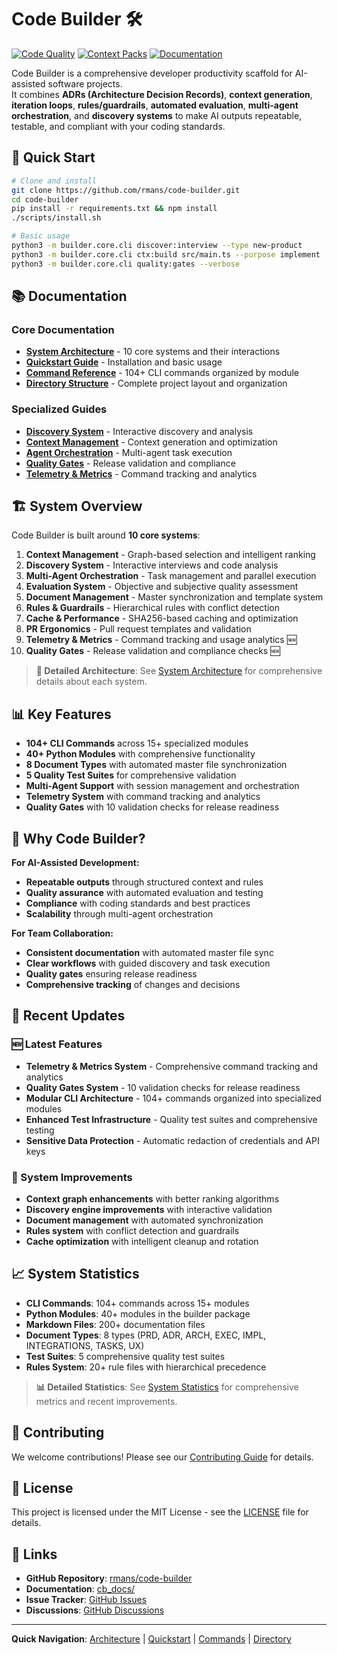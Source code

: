 # Code Builder 🛠️

[![Code Quality](https://github.com/rmans/code-builder/workflows/CI/badge.svg)](https://github.com/rmans/code-builder/actions)
[![Context Packs](https://github.com/rmans/code-builder/workflows/Context%20Packs/badge.svg)](https://github.com/rmans/code-builder/actions)
[![Documentation](https://github.com/rmans/code-builder/workflows/Documentation/badge.svg)](https://github.com/rmans/code-builder/actions)

Code Builder is a comprehensive developer productivity scaffold for AI-assisted software projects.  
It combines **ADRs (Architecture Decision Records)**, **context generation**, **iteration loops**, **rules/guardrails**, **automated evaluation**, **multi-agent orchestration**, and **discovery systems** to make AI outputs repeatable, testable, and compliant with your coding standards.

## 🚀 Quick Start

```bash
# Clone and install
git clone https://github.com/rmans/code-builder.git
cd code-builder
pip install -r requirements.txt && npm install
./scripts/install.sh

# Basic usage
python3 -m builder.core.cli discover:interview --type new-product
python3 -m builder.core.cli ctx:build src/main.ts --purpose implement
python3 -m builder.core.cli quality:gates --verbose
```

## 📚 Documentation

### Core Documentation
- **[System Architecture](cb_docs/readme/README-ARCHITECTURE.md)** - 10 core systems and their interactions
- **[Quickstart Guide](cb_docs/readme/README-QUICKSTART.md)** - Installation and basic usage
- **[Command Reference](cb_docs/readme/README-COMMANDS.md)** - 104+ CLI commands organized by module
- **[Directory Structure](cb_docs/readme/README-DIRECTORY.md)** - Complete project layout and organization

### Specialized Guides
- **[Discovery System](cb_docs/instructions/discover.md)** - Interactive discovery and analysis
- **[Context Management](cb_docs/instructions/context.md)** - Context generation and optimization
- **[Agent Orchestration](cb_docs/instructions/agents.md)** - Multi-agent task execution
- **[Quality Gates](cb_docs/instructions/evaluate.md)** - Release validation and compliance
- **[Telemetry & Metrics](cb_docs/instructions/telemetry.md)** - Command tracking and analytics

## 🏗️ System Overview

Code Builder is built around **10 core systems**:

1. **Context Management** - Graph-based selection and intelligent ranking
2. **Discovery System** - Interactive interviews and code analysis
3. **Multi-Agent Orchestration** - Task management and parallel execution
4. **Evaluation System** - Objective and subjective quality assessment
5. **Document Management** - Master synchronization and template system
6. **Rules & Guardrails** - Hierarchical rules with conflict detection
7. **Cache & Performance** - SHA256-based caching and optimization
8. **PR Ergonomics** - Pull request templates and validation
9. **Telemetry & Metrics** - Command tracking and usage analytics 🆕
10. **Quality Gates** - Release validation and compliance checks 🆕

> **📖 Detailed Architecture**: See [System Architecture](cb_docs/readme/README-ARCHITECTURE.md) for comprehensive details about each system.

## 📊 Key Features

- **104+ CLI Commands** across 15+ specialized modules
- **40+ Python Modules** with comprehensive functionality
- **8 Document Types** with automated master file synchronization
- **5 Quality Test Suites** for comprehensive validation
- **Multi-Agent Support** with session management and orchestration
- **Telemetry System** with command tracking and analytics
- **Quality Gates** with 10 validation checks for release readiness

## 🎯 Why Code Builder?

**For AI-Assisted Development:**
- **Repeatable outputs** through structured context and rules
- **Quality assurance** with automated evaluation and testing
- **Compliance** with coding standards and best practices
- **Scalability** through multi-agent orchestration

**For Team Collaboration:**
- **Consistent documentation** with automated master file sync
- **Clear workflows** with guided discovery and task execution
- **Quality gates** ensuring release readiness
- **Comprehensive tracking** of changes and decisions

## 🔧 Recent Updates

### 🆕 Latest Features
- **Telemetry & Metrics System** - Comprehensive command tracking and analytics
- **Quality Gates System** - 10 validation checks for release readiness
- **Modular CLI Architecture** - 104+ commands organized into specialized modules
- **Enhanced Test Infrastructure** - Quality test suites and comprehensive testing
- **Sensitive Data Protection** - Automatic redaction of credentials and API keys

### 🔄 System Improvements
- **Context graph enhancements** with better ranking algorithms
- **Discovery engine improvements** with interactive validation
- **Document management** with automated synchronization
- **Rules system** with conflict detection and guardrails
- **Cache optimization** with intelligent cleanup and rotation

## 📈 System Statistics

- **CLI Commands**: 104+ commands across 15+ modules
- **Python Modules**: 40+ modules in the builder package
- **Markdown Files**: 200+ documentation files
- **Document Types**: 8 types (PRD, ADR, ARCH, EXEC, IMPL, INTEGRATIONS, TASKS, UX)
- **Test Suites**: 5 comprehensive quality test suites
- **Rules System**: 20+ rule files with hierarchical precedence

> **📊 Detailed Statistics**: See [System Statistics](cb_docs/readme/README-STATISTICS.md) for comprehensive metrics and recent improvements.

## 🤝 Contributing

We welcome contributions! Please see our [Contributing Guide](CONTRIBUTING.md) for details.

## 📄 License

This project is licensed under the MIT License - see the [LICENSE](LICENSE) file for details.

## 🔗 Links

- **GitHub Repository**: [rmans/code-builder](https://github.com/rmans/code-builder)
- **Documentation**: [cb_docs/](cb_docs/)
- **Issue Tracker**: [GitHub Issues](https://github.com/rmans/code-builder/issues)
- **Discussions**: [GitHub Discussions](https://github.com/rmans/code-builder/discussions)

---

**Quick Navigation**: [Architecture](cb_docs/readme/README-ARCHITECTURE.md) | [Quickstart](cb_docs/readme/README-QUICKSTART.md) | [Commands](cb_docs/readme/README-COMMANDS.md) | [Directory](cb_docs/readme/README-DIRECTORY.md)
